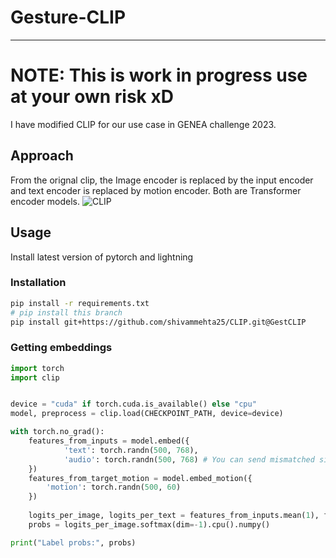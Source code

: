 # Gesture-CLIP

----
# NOTE: This is work in progress use at your own risk xD

I have modified CLIP for our use case in GENEA challenge 2023. 


## Approach
From the orignal clip, the Image encoder is replaced by the input encoder and text encoder is replaced by motion encoder. Both are Transformer encoder models.
![CLIP](CLIP.png)



## Usage
Install latest version of pytorch and lightning
### Installation
```bash
pip install -r requirements.txt
# pip install this branch
pip install git+https://github.com/shivammehta25/CLIP.git@GestCLIP
```

### Getting embeddings

```python
import torch
import clip


device = "cuda" if torch.cuda.is_available() else "cpu"
model, preprocess = clip.load(CHECKPOINT_PATH, device=device)

with torch.no_grad():
    features_from_inputs = model.embed({
            'text': torch.randn(500, 768),
            'audio': torch.randn(500, 768) # You can send mismatched size, it will interpolate and send output as the maxed value
    })
    features_from_target_motion = model.embed_motion({
        'motion': torch.randn(500, 60)
    })
    
    logits_per_image, logits_per_text = features_from_inputs.mean(1), features_from_target_motion.mean(1) 
    probs = logits_per_image.softmax(dim=-1).cpu().numpy()

print("Label probs:", probs)  
```